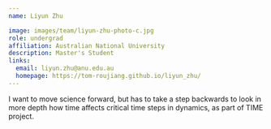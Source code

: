 ```yaml
---
name: Liyun Zhu

image: images/team/liyun-zhu-photo-c.jpg
role: undergrad
affiliation: Australian National University
description: Master's Student
links:
  email: liyun.zhu@anu.edu.au
  homepage: https://tom-roujiang.github.io/liyun_zhu/
---
```


I want to move science forward, but has to take a step backwards to look in more depth how time affects critical  time steps in dynamics, as part of TIME project.